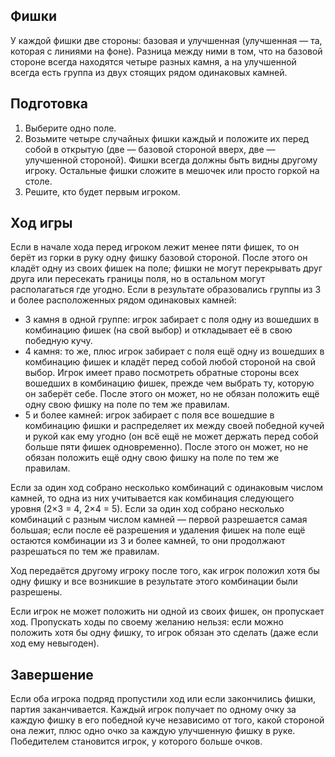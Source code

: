 ## Фишки

У каждой фишки две стороны: базовая и улучшенная (улучшенная — та, которая с
линиями на фоне). Разница между ними в том, что на базовой стороне всегда
находятся четыре разных камня, а на улучшенной всегда есть группа из двух
стоящих рядом одинаковых камней.

## Подготовка

1. Выберите одно поле.
2. Возьмите четыре случайных фишки каждый и положите их перед собой в открытую
(две — базовой стороной вверх, две — улучшенной стороной). Фишки всегда должны быть видны
другому игроку. Остальные фишки сложите в мешочек или просто горкой на столе.
3. Решите, кто будет первым игроком.

## Ход игры

Если в начале хода перед игроком лежит менее пяти фишек, то он берёт из горки в
руку одну фишку базовой стороной. После этого он кладёт одну из своих фишек на
поле; фишки не могут перекрывать друг друга или пересекать границы поля, но в
остальном могут располагаться где угодно. Если в результате образовались группы
из 3 и более расположенных рядом одинаковых камней:

* 3 камня в одной группе: игрок забирает с поля одну из вошедших в комбинацию
фишек (на свой выбор) и откладывает её в свою победную кучу.
* 4 камня: то же, плюс игрок забирает с поля ещё одну из вошедших в комбинацию 
фишек и кладёт перед собой любой стороной на свой выбор. Игрок имеет право
посмотреть обратные стороны всех вошедших в комбинацию фишек, прежде чем выбрать
ту, которую он заберёт себе. После этого он может, но не обязан положить ещё
одну свою фишку на поле по тем же правилам.
* 5 и более камней: игрок забирает с поля все вошедшие в комбинацию фишки и
распределяет их между своей победной кучей и рукой как ему угодно (он всё ещё
не может держать перед собой больше пяти фишек одновременно). После этого он
может, но не обязан положить ещё одну свою фишку на поле по тем же правилам.

Если за один ход собрано несколько комбинаций с одинаковым числом камней, то одна из них
учитывается как комбинация следующего уровня (2×3 = 4, 2×4 = 5). Если за один ход собрано
несколько комбинаций с разным числом камней — первой разрешается самая большая;
если после её разрешения и удаления фишек на поле ещё остаются комбинации из
3 и более камней, то они продолжают разрешаться по тем же правилам.

Ход передаётся другому игроку после того, как игрок положил хотя бы одну фишку
и все возникшие в результате этого комбинации были разрешены.

Если игрок не может положить ни одной из своих фишек, он пропускает ход.
Пропускать ходы по своему желанию нельзя: если можно положить хотя бы одну
фишку, то игрок обязан это сделать (даже если ход ему невыгоден).

## Завершение

Если оба игрока подряд пропустили ход или если закончились фишки, партия
заканчивается. Каждый игрок получает по одному очку за каждую фишку в его
победной куче независимо от того, какой стороной она лежит, плюс одно очко за
каждую улучшенную фишку в руке. Победителем становится игрок, у
которого больше очков.